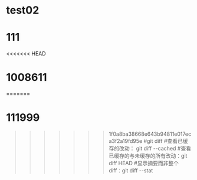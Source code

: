 # test02
# 111
<<<<<<< HEAD
# 1008611
=======
# 111999
>>>>>>> 1f0a8ba38668e643b94811e017eca3f2a19fd95e
#git diff
#查看已缓存的改动： git diff --cached
#查看已缓存的与未缓存的所有改动：git diff HEAD
#显示摘要而非整个 diff：git diff --stat